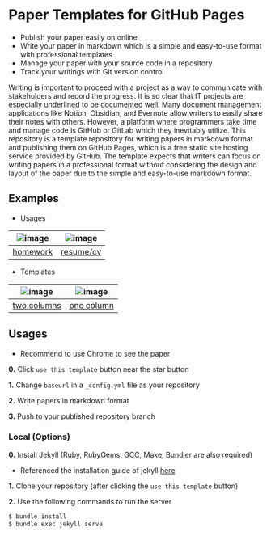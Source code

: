 # Paper Templates for GitHub Pages

* Publish your paper easily on online
* Write your paper in markdown which is a simple and easy-to-use format with professional templates
* Manage your paper with your source code in a repository
* Track your writings with Git version control

Writing is important to proceed with a project as a way to communicate with stakeholders and record the progress. It is so clear that IT projects are especially underlined to be documented well. Many document management applications like Notion, Obsidian, and Evernote allow writers to easily share their notes with others. However, a platform where programmers take time and manage code is GitHub or GitLab which they inevitably utilize. This repository is a template repository for writing papers in markdown format and publishing them on GitHub Pages, which is a free static site hosting service provided by GitHub. The template expects that writers can focus on writing papers in a professional format without considering the design and layout of the paper due to the simple and easy-to-use markdown format.

## Examples

* Usages

| ![image](https://github.com/user-attachments/assets/dea57829-4d66-485a-bec0-6b09dcf400b4) | ![image](https://github.com/user-attachments/assets/d73d6ca0-10f5-4d2b-8041-3d758e219590) |
|:--:|:--:|
|[homework](https://dev-onejun.github.io/paper-templates-for-github-pages/examples/homework.pdf)|[resume/cv](https://dev-onejun.github.io/paper-templates-for-github-pages/examples/resume.pdf)|

* Templates

| ![image](https://github.com/user-attachments/assets/f3ecdd6d-9a3e-4cd7-a2ff-60208eed9f53) | ![image](https://github.com/user-attachments/assets/89b92fdc-7b58-4919-97a5-0d58843557f9) |
|:--:|:--:|
|[two columns](https://dev-onejun.github.io/paper-templates-for-github-pages/examples/two-columns.html)|[one column](https://dev-onejun.github.io/paper-templates-for-github-pages/examples/one-column.html)|

## Usages

* Recommend to use Chrome to see the paper

**0.** Click `use this template` button near the star button

**1.** Change `baseurl` in a `_config.yml` file as your repository

**2.** Write papers in markdown format

**3.** Push to your published repository branch

### Local (Options)

**0.** Install Jekyll (Ruby, RubyGems, GCC, Make, Bundler are also required)

* Referenced the installation guide of jekyll [here](https://jekyllrb.com/docs/installation/#requirements)

**1.** Clone your repository (after clicking the `use this template` button)

**2.** Use the following commands to run the server

``` bash
$ bundle install
$ bundle exec jekyll serve
```
